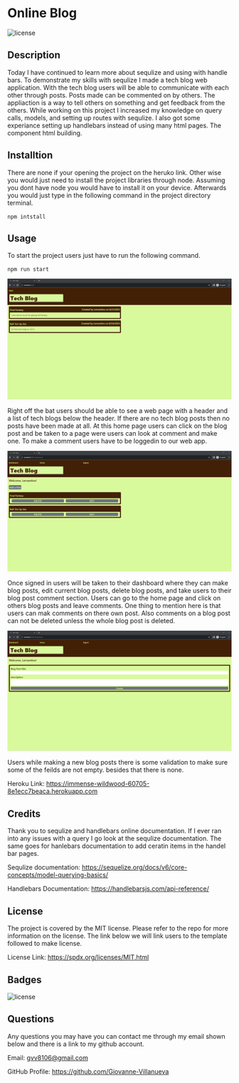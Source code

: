 # Online Blog

![license](https://img.shields.io/badge/license-MIT-green)

## Description

Today I have continued to learn more about sequlize and using with handle bars. To demonstrate my skills with sequlize I made a tech blog web application. With the tech blog users will be able to communicate with each other through posts. Posts made can be commented on by others. The appliaction is a way to tell others on something and get feedback from the others. While working on this project I increased my knowledge on query calls, models, and setting up routes with sequlize. I also got some experiance setting up handlebars instead of using many html pages. The component html building.

## Installtion

There are none if your opening the project on the heruko link. Other wise you would just need to install the project libraries through node. Assuming you dont have node you would have to install it on your device. Afterwards you would just type in the following command in the project directory terminal.

    npm intstall

## Usage

To start the project users just have to run the following command.

    npm run start

![Home Page](./public/images/home.png)

Right off the bat users should be able to see a web page with a header and a list of tech blogs below the header. If there are no tech blog posts then no posts have been made at all. At this
home page users can click on the blog post and be taken to a page were users can look at comment and make one. To make a comment users have to be loggedin to our web app. 

![Dashboard](./public/images/Dashboard.png)

Once signed in users will be taken to their dashboard where they can make blog posts, edit current blog posts, delete blog posts, and take users to their blog post comment section. Users can go to the home page and click on others blog posts and leave comments. One thing to mention here is that users can mak comments on there own post. Also comments on a blog post can not be deleted unless the whole blog post is deleted.

![New Post](./public/images/newBlog.png)

Users while making a new blog posts there is some validation to make sure some of the feilds are not empty. besides that there is none.

Heroku Link: https://immense-wildwood-60705-8e1ecc7beaca.herokuapp.com


## Credits

Thank you to sequlize and handlebars online documentation. If I ever ran into any issues with a query I go look at the sequlize documentation. The same goes for hanlebars documentation to add ceratin items in the handel bar pages.

Sequlize documentation: https://sequelize.org/docs/v6/core-concepts/model-querying-basics/

Handlebars Documentation:  https://handlebarsjs.com/api-reference/

## License

The project is covered by the MIT license. Please refer to the repo for more information on the license. The link below we will link users to the template followed to make license.

License Link: https://spdx.org/licenses/MIT.html

## Badges

![license](https://img.shields.io/badge/license-MIT-green)

## Questions

Any questions you may have you can contact me through my email shown below and there is a link to my github account.

Email: gvv8106@gmail.com

GitHub Profile: https://github.com/Giovanne-Villanueva
